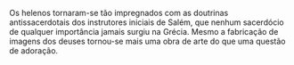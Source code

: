 ﻿Os helenos tornaram-se tão impregnados com as doutrinas antissacerdotais dos instrutores iniciais de Salém, que nenhum sacerdócio de qualquer importância jamais surgiu na Grécia. Mesmo a fabricação de imagens dos deuses tornou-se mais uma obra de arte do que uma questão de adoração.
